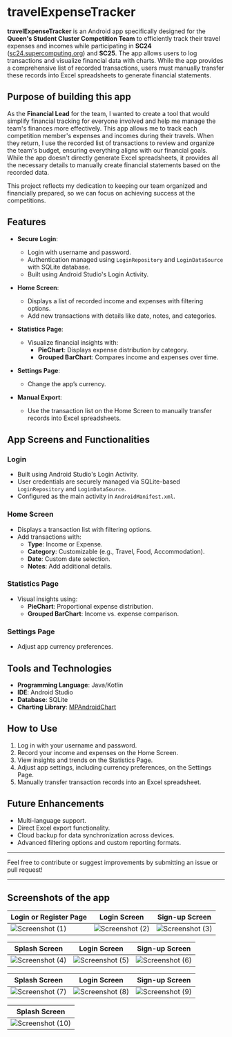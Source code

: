 # travelExpenseTracker

**travelExpenseTracker** is an Android app specifically designed for the **Queen's Student Cluster Competition Team** to efficiently track their travel expenses and incomes while participating in **SC24** ([sc24.supercomputing.org](https://sc24.supercomputing.org)) and **SC25**. The app allows users to log transactions and visualize financial data with charts. While the app provides a comprehensive list of recorded transactions, users must manually transfer these records into Excel spreadsheets to generate financial statements.

## Purpose of building this app
As the **Financial Lead** for the team, I wanted to create a tool that would simplify financial tracking for everyone involved and help me manage the team's finances more effectively. This app allows me to track each competition member's expenses and incomes during their travels. When they return, I use the recorded list of transactions to review and organize the team's budget, ensuring everything aligns with our financial goals. While the app doesn't directly generate Excel spreadsheets, it provides all the necessary details to manually create financial statements based on the recorded data.

This project reflects my dedication to keeping our team organized and financially prepared, so we can focus on achieving success at the competitions.

## Features

- **Secure Login**: 
  - Login with username and password.
  - Authentication managed using `LoginRepository` and `LoginDataSource` with SQLite database.
  - Built using Android Studio's Login Activity.

- **Home Screen**: 
  - Displays a list of recorded income and expenses with filtering options.
  - Add new transactions with details like date, notes, and categories.

- **Statistics Page**: 
  - Visualize financial insights with:
    - **PieChart**: Displays expense distribution by category.
    - **Grouped BarChart**: Compares income and expenses over time.

- **Settings Page**: 
  - Change the app’s currency.
 
- **Manual Export**: 
  - Use the transaction list on the Home Screen to manually transfer records into Excel spreadsheets.

## App Screens and Functionalities

### Login
- Built using Android Studio's Login Activity.
- User credentials are securely managed via SQLite-based `LoginRepository` and `LoginDataSource`.
- Configured as the main activity in `AndroidManifest.xml`.

### Home Screen
- Displays a transaction list with filtering options.
- Add transactions with:
  - **Type**: Income or Expense.
  - **Category**: Customizable (e.g., Travel, Food, Accommodation).
  - **Date**: Custom date selection.
  - **Notes**: Add additional details.

### Statistics Page
- Visual insights using:
  - **PieChart**: Proportional expense distribution.
  - **Grouped BarChart**: Income vs. expense comparison.

### Settings Page
- Adjust app currency preferences.

## Tools and Technologies
- **Programming Language**: Java/Kotlin
- **IDE**: Android Studio
- **Database**: SQLite
- **Charting Library**: [MPAndroidChart](https://github.com/PhilJay/MPAndroidChart)

## How to Use
1. Log in with your username and password.
2. Record your income and expenses on the Home Screen.
3. View insights and trends on the Statistics Page.
4. Adjust app settings, including currency preferences, on the Settings Page.
5. Manually transfer transaction records into an Excel spreadsheet.

## Future Enhancements
- Multi-language support.
- Direct Excel export functionality.
- Cloud backup for data synchronization across devices.
- Advanced filtering options and custom reporting formats.

---

Feel free to contribute or suggest improvements by submitting an issue or pull request!


---

## Screenshots of the app
| Login or Register Page       | Login Screen      | Sign-up Screen      |
|----------------|----------------|----------------|
![Screenshot (1)](https://github.com/user-attachments/assets/dd403aed-4882-486d-8da2-f95cf32678c7) | ![Screenshot (2)](https://github.com/user-attachments/assets/9c631cd4-e88f-4642-9e46-badc9a6784ac) | ![Screenshot (3)](https://github.com/user-attachments/assets/c3523e9b-7c2d-46cc-ad70-9b845a5e351e)

| Splash Screen       | Login Screen      | Sign-up Screen      |
|----------------|----------------|----------------|
![Screenshot (4)](https://github.com/user-attachments/assets/50af9ea4-3246-467a-83f1-abf8bae3710a) | ![Screenshot (5)](https://github.com/user-attachments/assets/86e527b2-2483-48bd-8d8e-0a4df560bf5c) | ![Screenshot (6)](https://github.com/user-attachments/assets/36907229-52aa-4cf8-beb4-b1c7e6141bca)

| Splash Screen       | Login Screen      | Sign-up Screen      |
|----------------|----------------|----------------|
![Screenshot (7)](https://github.com/user-attachments/assets/ba4eb00d-6572-45a7-902a-5424fdafadad) | ![Screenshot (8)](https://github.com/user-attachments/assets/b976479a-e9a9-4563-a4a9-88ab59db5a68) | ![Screenshot (9)](https://github.com/user-attachments/assets/4619b53f-4f19-4035-ae1b-f11a5f126f88)

| Splash Screen       | 
|----------------|
![Screenshot (10)](https://github.com/user-attachments/assets/9b094578-ae66-4adf-8c47-700ea021198a)|


